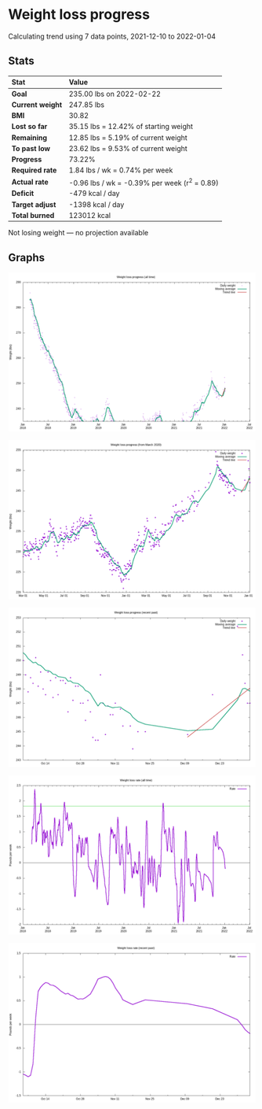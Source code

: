 # Weight loss progress

Calculating trend using 7 data points, 2021-12-10 to 2022-01-04

## Stats

Stat|Value
:-|:-
**Goal**|235.00 lbs on 2022-02-22
**Current weight**|247.85 lbs
**BMI**|30.82
**Lost so far**|35.15 lbs = 12.42% of starting weight
**Remaining**|12.85 lbs =  5.19% of current  weight
**To past low**|23.62 lbs =  9.53% of current  weight
**Progress**|73.22%
**Required rate**|1.84 lbs / wk = 0.74% per week
**Actual rate**|-0.96 lbs / wk = -0.39% per week  (r<sup>2</sup> = 0.89)
**Deficit**|-479 kcal / day
**Target adjust**|-1398 kcal / day
**Total burned**|123012 kcal

Not losing weight &mdash; no projection available

## Graphs

![](weight-graph-alltime.png)

![](weight-graph-covid.png)

![](weight-graph-recent.png)

![](rate-graph-alltime.png)

![](rate-graph-recent.png)
